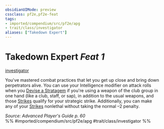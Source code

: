 ```yaml
---
obsidianUIMode: preview
cssclass: pf2e,pf2e-feat
tags:
- imported/compendium/src/pf2e/apg
- trait/class/investigator
aliases: ["Takedown Expert"]
---
```

# Takedown Expert  *Feat 1*  
[investigator](rules/traits/investigator-apg.md)  


You've mastered combat practices that let you get up close and bring down perpetrators alive. You can use your Intelligence modifier on attack rolls when you [Devise a Stratagem](devise-a-stratagem-apg.md) if you're using a weapon of the club group in one hand (like a club, staff, or sap), in addition to the usual weapons, and those [Strikes](strike.md) qualify for your strategic strike. Additionally, you can make any of your [Strikes](strike.md) nonlethal without taking the normal –2 penalty.

*Source: Advanced Player's Guide p. 60*  
%% #imported/compendium/src/pf2e/apg #trait/class/investigator %%